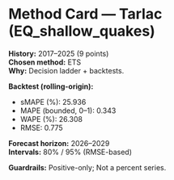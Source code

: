 # Method Card — Tarlac (EQ_shallow_quakes)

**History:** 2017–2025 (9 points)  
**Chosen method:** ETS  
**Why:** Decision ladder + backtests.

**Backtest (rolling-origin):**
- sMAPE (%): 25.936
- MAPE (bounded, 0–1): 0.343
- WAPE (%): 26.308
- RMSE: 0.775

**Forecast horizon:** 2026–2029  
**Intervals:** 80% / 95% (RMSE-based)

**Guardrails:** Positive-only; Not a percent series.
